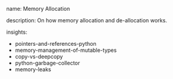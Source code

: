 name: Memory Allocation

description: On how memory allocation and de-allocation works.

insights:
  - pointers-and-references-python
  - memory-management-of-mutable-types
  - copy-vs-deepcopy
  - python-garbage-collector
  - memory-leaks
 
